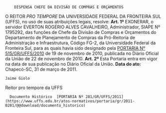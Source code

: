         DISPENSA CHEFE DA DIVISÃO DE COMPRAS E ORÇAMENTOS  

 O REITOR *PRO TEMPORE*  DA UNIVERSIDADE FEDERAL DA FRONTEIRA SUL (UFFS), no uso de suas atribuições legais, resolve:   **Art. 1º**  EXONERAR, o servidor EVERTON ROGÉRIO ALVES CAVALHEIRO, Administrador, SIAPE Nº 1795292, das funções de Chefe da Divisão de Compras e Orçamentos do Departamento de Planejamento de Compras da Pró-Reitoria de Administração e Infraestrutura, Código FG-2, da Universidade Federal da Fronteira Sul, para as quais havia sido designado pela [PORTARIA Nº 515/GR/UFFS/2010](https://www.uffs.edu.br/atos-normativos/portaria/gr/2010-0515) de 19 de novembro de 2010, publicada no Diário Oficial da União de 22 de novembro de 2010.   **Art. 2º**  Esta Portaria entra em vigor na data de sua publicação no Diário Oficial da União.      **Data do ato:** Chapecó-SC, 31 de março de 2011.   
 

    Jaime Giolo    
 Reitor pro tempore da UFFS 

      Documento Histórico  [PORTARIA Nº 281/GR/UFFS/2011](https://www.uffs.edu.br/atos-normativos/portaria/gr/2011-0281/@@download/documento_historico)     
      